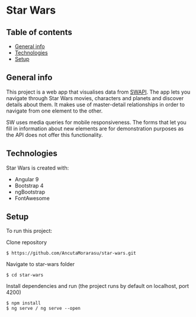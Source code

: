 # Star Wars

## Table of contents

- [General info](#general-info)
- [Technologies](#technologies)
- [Setup](#setup)

## General info

This project is a web app that visualises data from [SWAPI](https://swapi.dev/).
The app lets you navigate through Star Wars movies, characters and planets and discover details about them. It makes use of master-detail relationships in order to navigate from one element to the other.

SW uses media queries for mobile responsiveness.
The forms that let you fill in information about new elements are for demonstration purposes as the API does not offer this functionality.

## Technologies

Star Wars is created with:

- Angular 9
- Bootstrap 4
- ngBootstrap
- FontAwesome

## Setup

To run this project:

Clone repository

```
$ https://github.com/AncutaMorarasu/star-wars.git
```

Navigate to star-wars folder

```
$ cd star-wars
```

Install dependencies and run (the project runs by default on localhost, port 4200)

```
$ npm install
$ ng serve / ng serve --open
```
